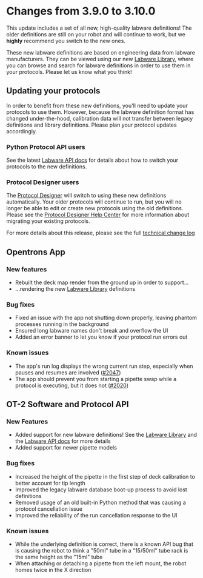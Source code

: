 # Changes from 3.9.0 to 3.10.0

This update includes a set of all new, high-quality labware definitions! The older definitions are still on your robot and will continue to work, but we **highly** recommend you switch to the new ones.

These new labware definitions are based on engineering data from labware manufacturers. They can be viewed using our new [Labware Library][labware-library], where you can browse and search for labware definitions in order to use them in your protocols. Please let us know what you think!

## Updating your protocols

In order to benefit from these new definitions, you'll need to update your protocols to use them. However, because the labware definition format has changed under-the-hood, calibration data will not transfer between legacy definitions and library definitions. Please plan your protocol updates accordingly.

### Python Protocol API users

See the latest [Labware API docs][labware-api] for details about how to switch your protocols to the new definitions.

### Protocol Designer users

The [Protocol Designer][pd] will switch to using these new definitions automatically. Your older protocols will continue to run, but you will no longer be able to edit or create new protocols using the old definitions. Please see the [Protocol Designer Help Center][pd-help] for more information about migrating your existing protocols.

For more details about this release, please see the full [technical change log][changelog]

[labware-library]: https://labware.opentrons.com
[labware-api]: https://docs.opentrons.com/labware.html
[changelog]: https://github.com/Opentrons/opentrons/blob/edge/CHANGELOG.md
[pd]: https://designer.opentrons.com
[pd-help]: https://intercom.help/opentrons-protocol-designer/

<!-- start:@opentrons/app -->

## Opentrons App

### New features

- Rebuilt the deck map render from the ground up in order to support...
- ...rendering the new [Labware Library][labware-library] definitions

### Bug fixes

- Fixed an issue with the app not shutting down properly, leaving phantom processes running in the background
- Ensured long labware names don't break and overflow the UI
- Added an error banner to let you know if your protocol run errors out

### Known issues

- The app's run log displays the wrong current run step, especially when pauses and resumes are involved ([#2047][2047])
- The app should prevent you from starting a pipette swap while a protocol is executing, but it does not ([#2020][2020])

[2047]: https://github.com/Opentrons/opentrons/issues/2047
[2020]: https://github.com/Opentrons/opentrons/issues/2020

<!-- end:@opentrons/app -->

<!-- start:@opentrons/api -->

## OT-2 Software and Protocol API

### New Features

- Added support for new labware definitions! See the [Labware Library][labware-library] and the [Labware API docs][labware-api] for more details
- Added support for newer pipette models

### Bug fixes

- Increased the height of the pipette in the first step of deck calibration to better account for tip length
- Improved the legacy labware database boot-up process to avoid lost definitions
- Removed usage of an old built-in Python method that was causing a protocol cancellation issue
- Improved the reliability of the run cancellation response to the UI

### Known issues

- While the underlying definition is correct, there is a known API bug that is causing the robot to think a "50ml" tube in a "15/50ml" tube rack is the same height as the "15ml" tube
- When attaching or detaching a pipette from the left mount, the robot homes twice in the X direction
  <!-- end:@opentrons/api -->
